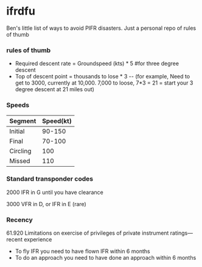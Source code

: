 # ifrdfu
 Ben's little list of ways to avoid PIFR disasters. Just a personal repo of rules of thumb

### rules of thumb
- Required descent rate = Groundspeed (kts) * 5 #for three degree descent
- Top of descent point = thousands to lose * 3
-- (for example, Need to get to 3000, currently at 10,000. 7,000 to loose, 7*3 = 21 = start your 3 degree descent at 21 miles out)

### Speeds

|Segment|Speed(kt)|
|---|---|
|Initial|90-150|
|Final|70-100|
|Circling|100|
|Missed|110|


### Standard transponder codes
2000 IFR in G until you have clearance

3000 VFR in D, or IFR in E (rare)

### Recency
61.920  Limitations on exercise of privileges of private instrument ratings—recent experience
- To fly IFR you need to have flown IFR within 6 months
- To do an approach you need to have done an approach within 6 months
